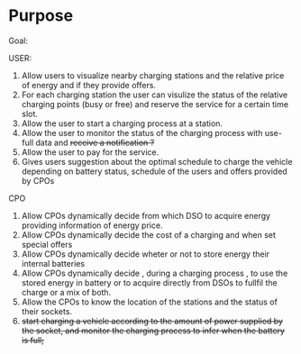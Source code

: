 # Purpose

Goal:&#x20;

&#x20; USER:&#x20;

1. Allow users to visualize nearby charging stations and the relative price of energy and if they provide offers. &#x20;
2. For each charging station the user can visulize the status of the relative charging points (busy or free) and  reserve the service for a certain time slot.&#x20;
3. Allow the user to start a charging process at a station.
4. Allow the user to monitor the status of the charging process with use-full data and ~~receive a notification ?~~
5. Allow the user to pay for the service.
6. Gives users suggestion about the optimal schedule to charge the vehicle depending on battery status, schedule of the users and offers provided by CPOs

CPO

1. Allow CPOs dynamically decide from which DSO to acquire energy providing information of energy price.&#x20;
2. Allow CPOs dynamically decide the cost of a charging and when set special offers
3. Allow CPOs dynamically decide wheter or not to store energy their internal batteries&#x20;
4. Allow CPOs  dynamically decide , during a charging process , to use the stored energy in battery or to acquire directly from DSOs to fullfil the charge or a mix of both.
5. Allow the CPOs to know the location  of the stations and the status of their sockets.&#x20;
6. ~~start charging a vehicle according to the amount of power supplied by the socket, and monitor the charging process to infer when the battery is full;~~
